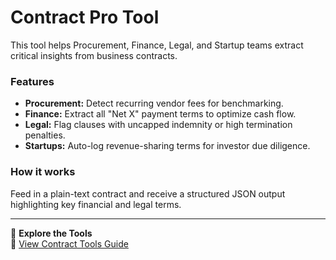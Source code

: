 # Contract Pro Tool

This tool helps Procurement, Finance, Legal, and Startup teams extract critical insights from business contracts.

### Features
- **Procurement:** Detect recurring vendor fees for benchmarking.
- **Finance:** Extract all "Net X" payment terms to optimize cash flow.
- **Legal:** Flag clauses with uncapped indemnity or high termination penalties.
- **Startups:** Auto-log revenue-sharing terms for investor due diligence.

### How it works
Feed in a plain-text contract and receive a structured JSON output highlighting key financial and legal terms.

---

📄 **Explore the Tools**  
🔗 [View Contract Tools Guide](/Contract-Pro-Launcher.md)

